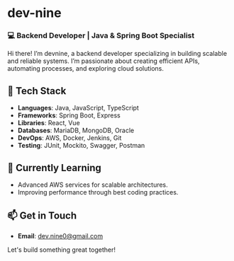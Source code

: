 # dev-nine
### 💻 Backend Developer | Java & Spring Boot Specialist

Hi there! I’m devnine, a backend developer specializing in building scalable and reliable systems. I’m passionate about creating efficient APIs, automating processes, and exploring cloud solutions.

## 🔧 Tech Stack
- **Languages**: Java, JavaScript, TypeScript
- **Frameworks**: Spring Boot, Express
- **Libraries**: React, Vue
- **Databases**: MariaDB, MongoDB, Oracle
- **DevOps**: AWS, Docker, Jenkins, Git
- **Testing**: JUnit, Mockito, Swagger, Postman

## 🌱 Currently Learning
- Advanced AWS services for scalable architectures.
- Improving performance through best coding practices.

## 📫 Get in Touch
- **Email**: dev.nine0@gmail.com

Let's build something great together!
